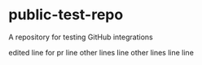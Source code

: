 # public-test-repo
A repository for testing GitHub integrations

edited line for pr
line
other lines
line
other lines
line
line
